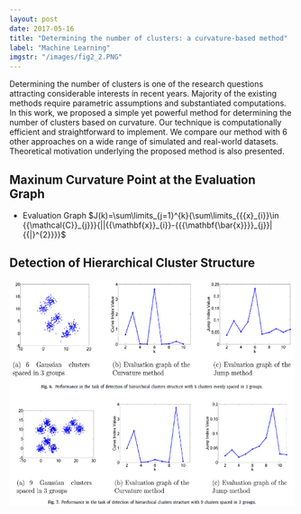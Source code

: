 ```yaml
---
layout: post
date: 2017-05-16
title: "Determining the number of clusters: a curvature-based method"
label: "Machine Learning"
imgstr: "/images/fig2_2.PNG"
---
```


Determining the number of clusters is one of the research questions attracting considerable interests in recent years. Majority of the existing methods require parametric assumptions and substantiated computations. In this work, we proposed a simple yet powerful method for determining the number of clusters based on curvature. Our technique is computationally efficient and straightforward to implement. We compare our method with 6 other approaches on a wide range of simulated and real-world datasets. Theoretical motivation underlying the proposed method is also presented.


	
## Maxinum Curvature Point at the Evaluation Graph
* Evaluation Graph
$J(k)=\sum\limits_{j=1}^{k}{\sum\limits_{{{x}_{i}}\in {{\mathcal{C}}_{j}}}{||{{\mathbf{x}}_{i}}-{{{\mathbf{\bar{x}}}}_{j}}|{{|}^{2}}}}$


## Detection of Hierarchical Cluster Structure


<img src="/images/fig2_2.PNG"  class="inline" height="400"/>




 
